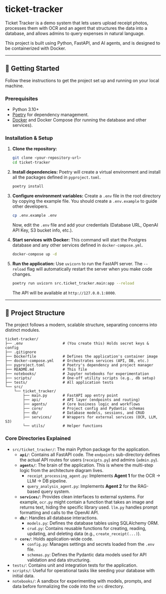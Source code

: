 # ticket-tracker
Ticket Tracker is a demo system that lets users upload receipt photos, processes them with OCR and an agent that structures the data into a database, and allows admins to query expenses in natural language.

This project is built using Python, FastAPI, and AI agents, and is designed to be containerized with Docker.

---

## 🚀 Getting Started

Follow these instructions to get the project set up and running on your local machine.

### Prerequisites

* Python 3.10+
* [Poetry](https://python-poetry.org/docs/#installation) for dependency management.
* [Docker](https://www.docker.com/products/docker-desktop/) and Docker Compose (for running the database and other services).

### Installation & Setup

1.  **Clone the repository:**
    ```bash
    git clone <your-repository-url>
    cd ticket-tracker
    ```

2.  **Install dependencies:**
    Poetry will create a virtual environment and install all the packages defined in `pyproject.toml`.
    ```bash
    poetry install
    ```

3.  **Configure environment variables:**
    Create a `.env` file in the root directory by copying the example file. You should create a `.env.example` to guide other developers.
    ```bash
    cp .env.example .env
    ```
    Now, edit the `.env` file and add your credentials (Database URL, OpenAI API Key, S3 bucket info, etc.).

4.  **Start services with Docker:**
    This command will start the Postgres database and any other services defined in `docker-compose.yml`.
    ```bash
    docker-compose up -d
    ```

5.  **Run the application:**
    Use `uvicorn` to run the FastAPI server. The `--reload` flag will automatically restart the server when you make code changes.
    ```bash
    poetry run uvicorn src.ticket_tracker.main:app --reload
    ```
    The API will be available at `http://127.0.0.1:8000`.

---

## 📂 Project Structure

The project follows a modern, scalable structure, separating concerns into distinct modules.

```
ticket-tracker/
├── .env                  # (You create this) Holds secret keys & config
├── .gitignore
├── Dockerfile            # Defines the application's container image
├── docker-compose.yml    # Orchestrates services (API, DB, etc.)
├── pyproject.toml        # Poetry's dependency and project manager
├── README.md             # This file
├── notebooks/            # Jupyter notebooks for experimentation
├── scripts/              # One-off utility scripts (e.g., db setup)
├── tests/                # All application tests
└── src/
    └── ticket_tracker/
        ├── main.py       # FastAPI app entry point
        ├── api/          # API layer (endpoints and routing)
        ├── agents/       # Core business logic and workflows
        ├── core/         # Project config and Pydantic schemas
        ├── db/           # Database models, sessions, and CRUD
        ├── services/     # Wrappers for external services (OCR, LLM, S3)
        └── utils/        # Helper functions
```

### Core Directories Explained

* `src/ticket_tracker/`: The main Python package for the application.
    * **`api/`**: Contains all FastAPI code. The `endpoints` sub-directory defines the actual API routes for users (`receipts.py`) and admins (`admin.py`).
    * **`agents/`**: The brain of the application. This is where the multi-step logic from the architecture diagram lives.
        * `receipt_processing_agent.py`: Implements **Agent 1** for the OCR -> LLM -> DB pipeline.
        * `query_analysis_agent.py`: Implements **Agent 2** for the RAG-based query system.
    * **`services/`**: Provides clean interfaces to external systems. For example, `ocr.py` might contain a function that takes an image and returns text, hiding the specific library used. `llm.py` handles prompt formatting and calls to the OpenAI API.
    * **`db/`**: Handles all database interactions.
        * `models.py`: Defines the database tables using SQLAlchemy ORM.
        * `crud.py`: Contains reusable functions for creating, reading, updating, and deleting data (e.g., `create_receipt(...)`).
    * **`core/`**: Holds application-wide code.
        * `config.py`: Manages settings and secrets loaded from the `.env` file.
        * `schemas.py`: Defines the Pydantic data models used for API validation and data structuring.
* `tests/`: Contains unit and integration tests for the application.
* `scripts/`: Useful for operational tasks like seeding your database with initial data.
* `notebooks/`: A sandbox for experimenting with models, prompts, and data before formalizing the code into the `src` directory.